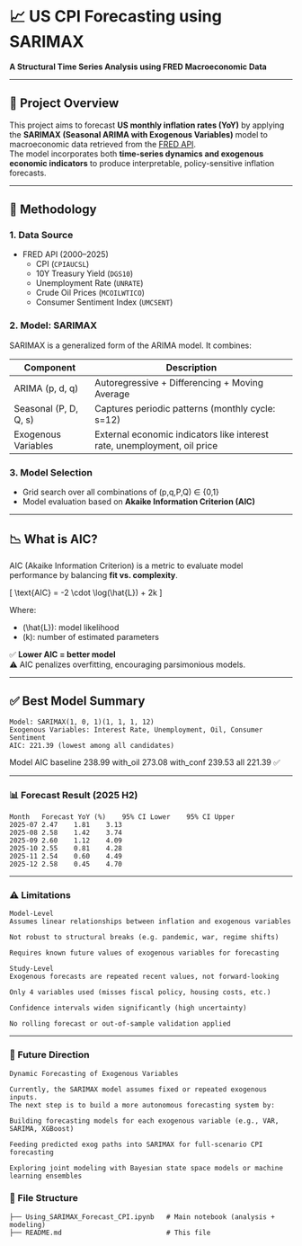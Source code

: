 # 📈 US CPI Forecasting using SARIMAX  
**A Structural Time Series Analysis using FRED Macroeconomic Data**

---

## 🧾 Project Overview

This project aims to forecast **US monthly inflation rates (YoY)** by applying the **SARIMAX (Seasonal ARIMA with Exogenous Variables)** model to macroeconomic data retrieved from the [FRED API](https://fred.stlouisfed.org/).  
The model incorporates both **time-series dynamics and exogenous economic indicators** to produce interpretable, policy-sensitive inflation forecasts.

---

## 🔧 Methodology

### 1. **Data Source**
- FRED API (2000–2025)
  - CPI (`CPIAUCSL`)
  - 10Y Treasury Yield (`DGS10`)
  - Unemployment Rate (`UNRATE`)
  - Crude Oil Prices (`MCOILWTICO`)
  - Consumer Sentiment Index (`UMCSENT`)

### 2. **Model: SARIMAX**
SARIMAX is a generalized form of the ARIMA model. It combines:

| Component            | Description |
|----------------------|-------------|
| ARIMA (p, d, q)      | Autoregressive + Differencing + Moving Average |
| Seasonal (P, D, Q, s)| Captures periodic patterns (monthly cycle: s=12) |
| Exogenous Variables  | External economic indicators like interest rate, unemployment, oil price |

### 3. **Model Selection**
- Grid search over all combinations of (p,q,P,Q) ∈ {0,1}
- Model evaluation based on **Akaike Information Criterion (AIC)**

---

## 📉 What is AIC?

AIC (Akaike Information Criterion) is a metric to evaluate model performance by balancing **fit vs. complexity**.  

\[
\text{AIC} = -2 \cdot \log(\hat{L}) + 2k
\]

Where:
- \(\hat{L}\): model likelihood
- \(k\): number of estimated parameters

✅ **Lower AIC = better model**  
⚠️ AIC penalizes overfitting, encouraging parsimonious models.

---

## ✅ Best Model Summary

```
Model: SARIMAX(1, 0, 1)(1, 1, 1, 12)
Exogenous Variables: Interest Rate, Unemployment, Oil, Consumer Sentiment
AIC: 221.39 (lowest among all candidates)
```

Model	AIC
baseline	238.99
with_oil	273.08
with_conf	239.53
all	221.39 ✅

---


### 📊 Forecast Result (2025 H2)
```
Month	Forecast YoY (%)	95% CI Lower	95% CI Upper
2025-07	2.47	1.81	3.13
2025-08	2.58	1.42	3.74
2025-09	2.60	1.12	4.09
2025-10	2.55	0.81	4.28
2025-11	2.54	0.60	4.49
2025-12	2.58	0.45	4.70
```

---


### ⚠️ Limitations
```
Model-Level
Assumes linear relationships between inflation and exogenous variables

Not robust to structural breaks (e.g. pandemic, war, regime shifts)

Requires known future values of exogenous variables for forecasting

Study-Level
Exogenous forecasts are repeated recent values, not forward-looking

Only 4 variables used (misses fiscal policy, housing costs, etc.)

Confidence intervals widen significantly (high uncertainty)

No rolling forecast or out-of-sample validation applied
```

---


### 🚀 Future Direction
```
Dynamic Forecasting of Exogenous Variables

Currently, the SARIMAX model assumes fixed or repeated exogenous inputs.
The next step is to build a more autonomous forecasting system by:

Building forecasting models for each exogenous variable (e.g., VAR, SARIMA, XGBoost)

Feeding predicted exog paths into SARIMAX for full-scenario CPI forecasting

Exploring joint modeling with Bayesian state space models or machine learning ensembles
```
### 📁 File Structure

```
├── Using_SARIMAX_Forecast_CPI.ipynb   # Main notebook (analysis + modeling)
├── README.md                          # This file
```



